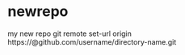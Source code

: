 # newrepo
my new repo
git remote set-url origin https://<token>@github.com/username/directory-name.git
